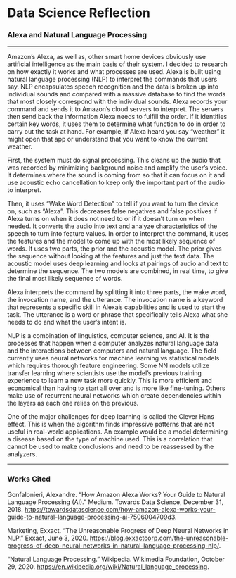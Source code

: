 # Data Science Reflection
### Alexa and Natural Language Processing
-------
Amazon’s Alexa, as well as, other smart home devices obviously use artificial intelligence as the main basis of their system. I decided to research on how exactly it works and what processes are used. Alexa is built using natural language processing (NLP) to interpret the commands that users say. NLP encapsulates speech recognition and the data is broken up into individual sounds and compared with a massive database to find the words that most closely correspond with the individual sounds. Alexa records your command and sends it to Amazon’s cloud servers to interpret. The servers then send back the information Alexa needs to fulfill the order.
If it identifies certain key words, it uses them to determine what function to do in order to carry out the task at hand. For example, if Alexa heard you say “weather” it might open that app or understand that you want to know the current weather. 

First, the system must do signal processing. This cleans up the audio that was recorded by minimizing background noise and amplify the user’s voice. It determines where the sound is coming from so that it can focus on it and use acoustic echo cancellation to keep only the important part of the audio to interpret. 

Then, it uses “Wake Word Detection” to tell if you want to turn the device on, such as “Alexa”. This decreases false negatives and false positives if Alexa turns on when it does not need to or if it doesn’t turn on when needed. It converts the audio into text and analyze characteristics of the speech to turn into feature values. In order to interpret the command, it uses the features and the model to come up with the most likely sequence of words. It uses two parts, the prior and the acoustic model. The prior gives the sequence without looking at the features and just the text data. The acoustic model uses deep learning and looks at pairings of audio and text to determine the sequence. The two models are combined, in real time, to give the final most likely sequence of words. 

Alexa interprets the command by splitting it into three parts, the wake word, the invocation name, and the utterance. The invocation name is a keyword that represents a specific skill in Alexa’s capabilities and is used to start the task. The utterance is a word or phrase that specifically tells Alexa what she needs to do and what the user’s intent is.  

NLP is a combination of linguistics, computer science, and AI. It is the processes that happen when a computer analyzes natural language data and the interactions between computers and natural language. The field currently uses neural networks for machine learning vs statistical models which requires thorough feature engineering. Some NN models utilize transfer learning where scientists use the model’s previous training experience to learn a new task more quickly. This is more efficient and economical than having to start all over and is more like fine-tuning. Others make use of recurrent neural networks which create dependencies within the layers as each one relies on the previous. 

One of the major challenges for deep learning is called the Clever Hans effect. This is when the algorithm finds impressive patterns that are not useful in real-world applications. An example would be a model determining a disease based on the type of machine used. This is a correlation that cannot be used to make conclusions and need to be reassessed by the analyzers. 

-------
### Works Cited

Gonfalonieri, Alexandre. “How Amazon Alexa Works? Your Guide to Natural Language Processing (AI).” Medium. Towards Data Science, December 31, 2018. https://towardsdatascience.com/how-amazon-alexa-works-your-guide-to-natural-language-processing-ai-7506004709d3. 

Marketing, Exxact. “The Unreasonable Progress of Deep Neural Networks in NLP.” Exxact, June 3, 2020. https://blog.exxactcorp.com/the-unreasonable-progress-of-deep-neural-networks-in-natural-language-processing-nlp/. 

“Natural Language Processing.” Wikipedia. Wikimedia Foundation, October 29, 2020. https://en.wikipedia.org/wiki/Natural_language_processing. 
